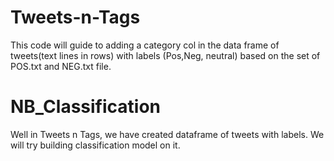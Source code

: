 # Tweets-n-Tags
This code will guide to adding a category col in the data frame of tweets(text lines in rows) with labels (Pos,Neg, neutral) based on the set of POS.txt and NEG.txt file.
# NB_Classification
Well in Tweets n Tags, we have created dataframe of tweets with labels. We will try building classification model on it.

